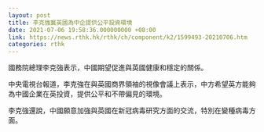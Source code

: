 ```yaml
---
layout: post
title: 李克強冀英國為中企提供公平投資環境
date: 2021-07-06 19:58:36.000000000 +08:00
link: https://news.rthk.hk/rthk/ch/component/k2/1599493-20210706.htm
categories: rthk
---
```


國務院總理李克強表示，中國期望促進與英國健康和穩定的關係。

中央電視台報道，李克強在與英國商界領袖的視像會議上表示，中方希望英方能夠為中國企業在英投資，提供公平和不帶偏見的環境。

李克強還說，中國願意加強與英國在新冠病毒研究方面的交流，特別在變種病毒方面。

